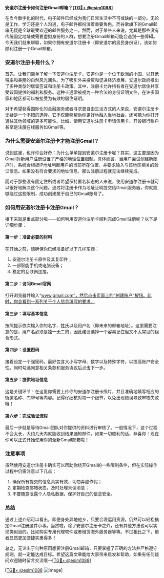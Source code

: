 **安道尔注册卡如何注册Gmail邮箱？[[TG💪+ @esim1088](https://t.me/s/esim1088)]**

在当今数字化的时代，电子邮件已经成为我们日常生活中不可或缺的一部分。无论是工作、学习还是个人沟通，电子邮件都扮演着重要角色。而谷歌旗下的Gmail邮箱无疑是全球最受欢迎的邮件服务之一。然而，对于某些人来说，尤其是那些没有传统固定地址或需要虚拟身份的人群，想要注册Gmail邮箱可能会遇到一些障碍。今天我们就来聊聊，如果你拥有安道尔注册卡（即安道尔的居民身份证），该如何顺利注册一个Gmail邮箱。

### 安道尔注册卡是什么？

首先，让我们简单了解一下安道尔注册卡。安道尔是一个位于欧洲的小国，以其低税率和美丽的自然风光闻名。为了吸引外来投资和促进经济发展，安道尔政府推出了多种类型的居留签证和注册卡政策。其中，注册卡允许持有者在安道尔居住并享受该国提供的福利和服务。这种卡通常被视为一种合法的身份证明文件，在许多国家和地区都可以被接受为有效的居住证明。

对于希望获得国际化的金融服务或者寻求更自由生活方式的人来说，安道尔注册卡无疑是一个不错的选择。它不仅能够帮助你更好地融入当地社会，还可能为你打开通往其他领域的更多可能性。比如，使用安道尔注册卡申请信用卡、开设银行账户甚至是注册在线服务如Gmail等。

### 为什么需要安道尔注册卡才能注册Gmail？

说到这里，也许你会好奇：为什么单单提到安道尔注册卡呢？其实，这主要是因为Gmail对新用户注册设置了严格的地理位置限制。具体而言，当用户尝试创建新账户时，系统会根据IP地址判断用户的当前所在位置，并要求输入与该地区相关的验证信息。如果没有符合要求的地址信息，那么注册过程就无法继续完成。

而对于那些没有固定住所或者希望保持匿名状态的人来说，使用安道尔注册卡就可以很好地解决这个问题。通过将注册卡作为地址证明提交给Gmail服务器，你就能够绕过这些限制，成功创建属于自己的Gmail账号了。

### 如何用安道尔注册卡注册Gmail？

接下来就是重点部分啦——如何利用安道尔注册卡顺利完成Gmail注册呢？以下是详细步骤：

#### 第一步：准备必要的材料

在开始之前，请确保你已经准备好以下几样东西：
1. 安道尔注册卡原件及其复印件；
2. 一部智能手机或电脑设备；
3. 稳定的互联网连接。

#### 第二步：访问Gmail官网

打开浏览器并输入“www.gmail.com”，然后点击页面上的“创建账户”按钮。此时，你会看到一系列关于个人信息填写的要求。

#### 第三步：填写基本信息

按照提示依次输入你的名字、姓氏以及用户名（即未来的邮箱地址）。这里需要注意的是，用户名必须是独一无二的，因此建议选择一个容易记住但又不太常见的组合形式。

#### 第四步：设置密码

接着设定一个强密码，最好包含大小写字母、数字以及特殊字符，以提高账户安全性。同时勾选同意相关条款和服务协议后点击下一步。

#### 第五步：提供地址信息

这是关键环节！在这里你需要上传你的安道尔注册卡照片，并且准确地填写相应的街道名称、门牌号等内容。记得仔细核对每一个细节，以免出现错误导致审核失败哦！

#### 第六步：完成验证流程

最后一步就是等待Gmail团队对你提供的资料进行审核了。一般情况下，这个过程不会太长，大约几天内就能收到结果通知邮件。如果一切顺利的话，恭喜你！现在你可以正式开始使用你的全新Gmail邮箱啦！

### 注意事项

虽然使用安道尔注册卡确实可以帮助你绕开Gmail的一些限制条件，但在实际操作过程中仍需注意以下几点：
1. 确保所有提交的信息真实有效，切勿弄虚作假；
2. 定期检查邮箱状态，及时处理未读消息；
3. 不要随意泄露个人隐私数据，保护好自己的信息安全。

### 总结

通过上述介绍可以看出，即便身处异地他乡，只要合理运用资源，仍然可以轻松搞定Gmail注册这件小事。当然啦，除了安道尔注册卡之外，还有其他方法也可以实现类似目的，比如购买专用代理软件或者租赁海外服务器等等。不过相比之下，前者显然更加便捷实惠得多！

总之，无论出于何种原因想要注册Gmail邮箱，只要掌握了正确的方法并严格遵守规则，就一定能达成目标。希望这篇文章能给大家带来启发和帮助，如果有任何疑问欢迎随时留言交流哦～[[TG💪+ @esim1088](https://t.me/s/esim1088)]

[[TG💪+ @esim1088](https://t.me/s/esim1088) ![Image](https://i.postimg.cc/4NQfJmqS/Snipaste-2025-05-13-00-14-12.png)]
